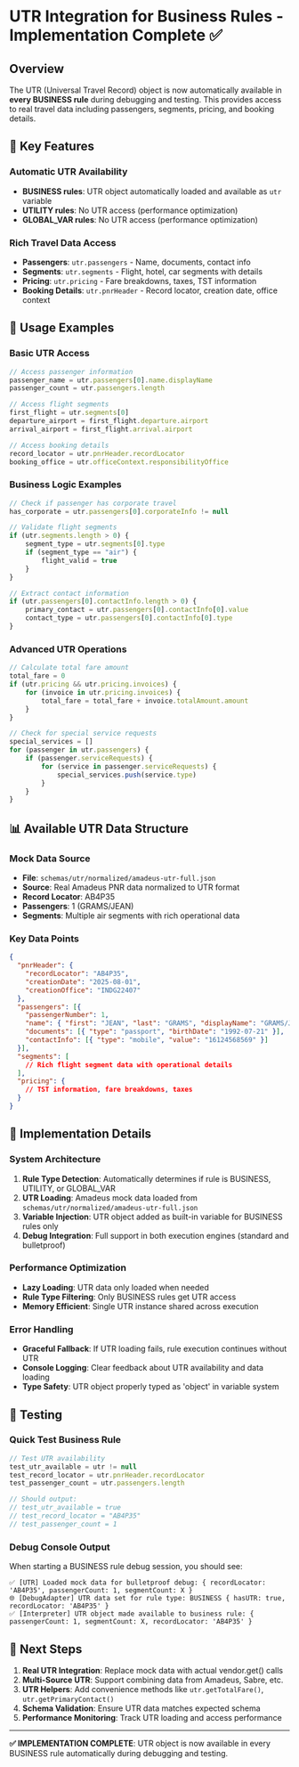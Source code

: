 # UTR Integration for Business Rules - Implementation Complete ✅

## Overview

The UTR (Universal Travel Record) object is now automatically available in **every BUSINESS rule** during debugging and testing. This provides access to real travel data including passengers, segments, pricing, and booking details.

## 🎯 Key Features

### **Automatic UTR Availability**
- **BUSINESS rules**: UTR object automatically loaded and available as `utr` variable
- **UTILITY rules**: No UTR access (performance optimization)
- **GLOBAL_VAR rules**: No UTR access (performance optimization)

### **Rich Travel Data Access**
- **Passengers**: `utr.passengers` - Name, documents, contact info
- **Segments**: `utr.segments` - Flight, hotel, car segments with details
- **Pricing**: `utr.pricing` - Fare breakdowns, taxes, TST information
- **Booking Details**: `utr.pnrHeader` - Record locator, creation date, office context

## 🚀 Usage Examples

### **Basic UTR Access**
```javascript
// Access passenger information
passenger_name = utr.passengers[0].name.displayName
passenger_count = utr.passengers.length

// Access flight segments
first_flight = utr.segments[0]
departure_airport = first_flight.departure.airport
arrival_airport = first_flight.arrival.airport

// Access booking details
record_locator = utr.pnrHeader.recordLocator
booking_office = utr.officeContext.responsibilityOffice
```

### **Business Logic Examples**
```javascript
// Check if passenger has corporate travel
has_corporate = utr.passengers[0].corporateInfo != null

// Validate flight segments
if (utr.segments.length > 0) {
    segment_type = utr.segments[0].type
    if (segment_type == "air") {
        flight_valid = true
    }
}

// Extract contact information
if (utr.passengers[0].contactInfo.length > 0) {
    primary_contact = utr.passengers[0].contactInfo[0].value
    contact_type = utr.passengers[0].contactInfo[0].type
}
```

### **Advanced UTR Operations**
```javascript
// Calculate total fare amount
total_fare = 0
if (utr.pricing && utr.pricing.invoices) {
    for (invoice in utr.pricing.invoices) {
        total_fare = total_fare + invoice.totalAmount.amount
    }
}

// Check for special service requests
special_services = []
for (passenger in utr.passengers) {
    if (passenger.serviceRequests) {
        for (service in passenger.serviceRequests) {
            special_services.push(service.type)
        }
    }
}
```

## 📊 Available UTR Data Structure

### **Mock Data Source**
- **File**: `schemas/utr/normalized/amadeus-utr-full.json`
- **Source**: Real Amadeus PNR data normalized to UTR format
- **Record Locator**: AB4P35
- **Passengers**: 1 (GRAMS/JEAN)
- **Segments**: Multiple air segments with rich operational data

### **Key Data Points**
```json
{
  "pnrHeader": {
    "recordLocator": "AB4P35",
    "creationDate": "2025-08-01",
    "creationOffice": "INDG22407"
  },
  "passengers": [{
    "passengerNumber": 1,
    "name": { "first": "JEAN", "last": "GRAMS", "displayName": "GRAMS/JEAN" },
    "documents": [{ "type": "passport", "birthDate": "1992-07-21" }],
    "contactInfo": [{ "type": "mobile", "value": "16124568569" }]
  }],
  "segments": [
    // Rich flight segment data with operational details
  ],
  "pricing": {
    // TST information, fare breakdowns, taxes
  }
}
```

## 🔧 Implementation Details

### **System Architecture**
1. **Rule Type Detection**: Automatically determines if rule is BUSINESS, UTILITY, or GLOBAL_VAR
2. **UTR Loading**: Amadeus mock data loaded from `schemas/utr/normalized/amadeus-utr-full.json`
3. **Variable Injection**: UTR object added as built-in variable for BUSINESS rules only
4. **Debug Integration**: Full support in both execution engines (standard and bulletproof)

### **Performance Optimization**
- **Lazy Loading**: UTR data only loaded when needed
- **Rule Type Filtering**: Only BUSINESS rules get UTR access
- **Memory Efficient**: Single UTR instance shared across execution

### **Error Handling**
- **Graceful Fallback**: If UTR loading fails, rule execution continues without UTR
- **Console Logging**: Clear feedback about UTR availability and data loading
- **Type Safety**: UTR object properly typed as 'object' in variable system

## 🧪 Testing

### **Quick Test Business Rule**
```javascript
// Test UTR availability
test_utr_available = utr != null
test_record_locator = utr.pnrHeader.recordLocator
test_passenger_count = utr.passengers.length

// Should output:
// test_utr_available = true
// test_record_locator = "AB4P35" 
// test_passenger_count = 1
```

### **Debug Console Output**
When starting a BUSINESS rule debug session, you should see:
```
✅ [UTR] Loaded mock data for bulletproof debug: { recordLocator: 'AB4P35', passengerCount: 1, segmentCount: X }
🌐 [DebugAdapter] UTR data set for rule type: BUSINESS { hasUTR: true, recordLocator: 'AB4P35' }
✅ [Interpreter] UTR object made available to business rule: { passengerCount: 1, segmentCount: X, recordLocator: 'AB4P35' }
```

## 🎯 Next Steps

1. **Real UTR Integration**: Replace mock data with actual vendor.get() calls
2. **Multi-Source UTR**: Support combining data from Amadeus, Sabre, etc.
3. **UTR Helpers**: Add convenience methods like `utr.getTotalFare()`, `utr.getPrimaryContact()`
4. **Schema Validation**: Ensure UTR data matches expected schema
5. **Performance Monitoring**: Track UTR loading and access performance

---

**✅ IMPLEMENTATION COMPLETE**: UTR object is now available in every BUSINESS rule automatically during debugging and testing.